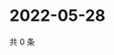 # 2022-05-28

共 0 条

<!-- BEGIN WEIBO -->
<!-- 最后更新时间 Sat May 28 2022 05:00:47 GMT+0800 (China Standard Time) -->

<!-- END WEIBO -->
